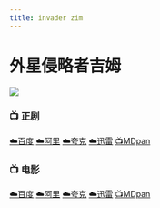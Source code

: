 ```yaml
---
title: invader zim
---
```

# 外星侵略者吉姆

![](/assets/image/%E5%A4%96%E6%98%9F%E4%BE%B5%E7%95%A5%E8%80%85%E5%90%89%E5%A7%86.jpg)

### 📺 正剧 <Badge type="warning" text="咩瓦译制" />

[☁️百度](https://pan.baidu.com/s/1shktgChS2U2v5tTJSXNMgw?pwd=k34s) [☁️阿里](https://www.alipan.com/s/9nEqK6wkWix) [☁️夸克](https://pan.quark.cn/s/9923058d9943) [☁️迅雷](https://pan.xunlei.com/s/VO5gqdnW0G6Mota3eRjY-FJFA1?pwd=rh86#) [📺MDpan](https://pan.mdsub.top/zh-CN/%E5%A4%96%E6%98%9F%E4%BE%B5%E7%95%A5%E8%80%85%E5%90%89%E5%A7%86/)

### 📺 电影 <Badge type="tip" text="网飞官中" />

[☁️百度](https://pan.baidu.com/s/1shktgChS2U2v5tTJSXNMgw?pwd=k34s) [☁️阿里](https://www.alipan.com/s/9nEqK6wkWix) [☁️夸克](https://pan.quark.cn/s/9923058d9943) [☁️迅雷](https://pan.xunlei.com/s/VO5gqdnW0G6Mota3eRjY-FJFA1?pwd=rh86#) [📺MDpan](https://pan.mdsub.top/zh-CN/%E5%A4%96%E6%98%9F%E4%BE%B5%E7%95%A5%E8%80%85%E5%90%89%E5%A7%86/)
